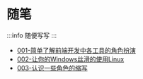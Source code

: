 
# 随笔

:::info
随便写写
:::

- [001-简单了解前端开发中各工具的角色扮演](/blog/src/001-简单了解前端开发中各工具的角色扮演/index.md)
- [002-让你的Windows丝滑的使用Linux](/blog/src/002-让你的Windows丝滑的使用Linux/index.md)
- [003-认识一些角色的缩写](/blog/src/003-认识一些角色的缩写/index.md)